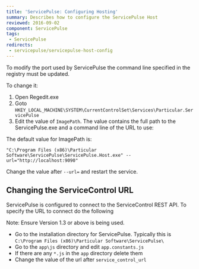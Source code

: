 ```yaml
---
title: 'ServicePulse: Configuring Hosting'
summary: Describes how to configure the ServicePulse Host
reviewed: 2016-09-02
component: ServicePulse
tags:
 - ServicePulse
redirects:
 - servicepulse/servicepulse-host-config
---
```


To modify the port used by ServicePulse the command line specified in the registry must be updated.

To change it:

 1. Open Regedit.exe
 1. Goto `HKEY_LOCAL_MACHINE\SYSTEM\CurrentControlSet\Services\Particular.ServicePulse`
 1. Edit the value of `ImagePath`. The value contains the full path to the ServicePulse.exe and a command line of the URL to use:

The default value for ImagePath is:

```dos
"C:\Program Files (x86)\Particular Software\ServicePulse\ServicePulse.Host.exe" --url="http://localhost:9090"
```

Change the value after `--url=` and restart the service.


## Changing the ServiceControl URL

ServicePulse is configured to connect to the ServiceControl REST API. To specify the URL to connect do  the following

Note: Ensure Version 1.3 or above is being used.

 * Go to the installation directory for ServicePulse. Typically this is `C:\Program Files (x86)\Particular Software\ServicePulse\`
 * Go to the `app\js` directory and edit `app.constants.js`
 * If there are any `*.js` in the `app` directory delete them
 * Change the value of the url after `service_control_url`